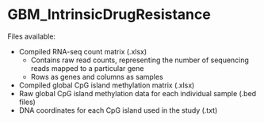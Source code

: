 # GBM_IntrinsicDrugResistance

Files available: 

- Compiled RNA-seq count matrix (.xlsx)
  - Contains raw read counts, representing the number of sequencing reads mapped to a particular gene
  - Rows as genes and columns as samples
- Compiled global CpG island methylation matrix (.xlsx)
- Raw global CpG island methylation data for each individual sample (.bed files)
- DNA coordinates for each CpG island used in the study (.txt)
